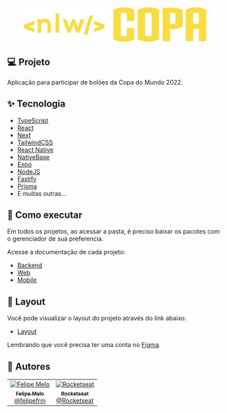 <p align="center">
  <img alt="NLW Copa" src=".github/logo.svg" />
</p>


## 💻 Projeto

Aplicação para participar de bolões da Copa do Mundo 2022.

## ✨ Tecnologia

- [TypeScript](https://www.typescriptlang.org/)
- [React](https://reactjs.org/)
- [Next](https://nextjs.org/)
- [TailwindCSS](https://tailwindcss.com/)
- [React Native](https://reactnative.dev/)
- [NativeBase](https://nativebase.io/)
- [Expo](https://expo.dev/)
- [NodeJS](https://nodejs.org/en/)
- [Fastify](https://www.fastify.io/)
- [Prisma](https://www.prisma.io/)
- E muitas outras…

## 🚀 Como executar

Em todos os projetos, ao acessar a pasta, é preciso baixar os pacotes com o gerenciador de sua preferencia.

Acesse a documentação de cada projeto:

- [Backend](./server/README.md)
- [Web](./web/README.md)
- [Mobile](./mobile/README.md)

## 🔖 Layout

Você pode visualizar o layout do projeto através do link abaixo:

- [Layout](https://www.figma.com/community/file/1169028343875283461)

Lembrando que você precisa ter uma conta no [Figma](http://figma.com/).

## 📝 Autores

<table>
  <tr>
    <td align="center">
      <a href="https://www.linkedin.com/in/felipefrmelo/">
        <img src="https://avatars.githubusercontent.com/u/36086450?v=4" width="100px;" alt="Felipe Melo"/>
        <br />
        <sub>
          <b>Felipe Melo</b>
        </sub>
       </a>
       <br />
       <a href="http://github.com/felipefrm/" title="Linkedin">@felipefrm</a>
    </td>
    <td align="center">
      <a href="https://rocketseat.com.br/">
        <img src="https://avatars0.githubusercontent.com/u/28929274?s=200&v=4" width="100px;" alt="Rocketseat"/>
        <br />
        <sub>
          <b>Rocketseat</b>
        </sub>
       </a>
       <br />
       <a href="https://github.com/Rocketseat" title="Linkedin">@Rocketseat</a>
    </td>
  </tr>
</table>
